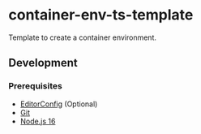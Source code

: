 # container-env-ts-template

Template to create a container environment.

## Development

### Prerequisites

- [EditorConfig][editorconfig] (Optional)
- [Git][git]
- [Node.js 16][nodejs]

[editorconfig]: https://editorconfig.org/
[git]: https://git-scm.com/downloads
[nodejs]: https://nodejs.org/en/download/
